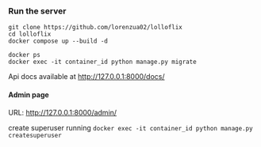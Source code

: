 ### Run the server
```
git clone https://github.com/lorenzua02/lolloflix
cd lolloflix
docker compose up --build -d

docker ps
docker exec -it container_id python manage.py migrate
```

Api docs available at http://127.0.0.1:8000/docs/

#### Admin page
URL: http://127.0.0.1:8000/admin/

create superuser running
`docker exec -it container_id python manage.py createsuperuser`

